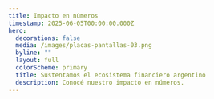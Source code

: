 ```yaml
---
title: Impacto en números
timestamp: 2025-06-05T00:00:00.000Z
hero:
  decorations: false
  media: /images/placas-pantallas-03.png
  byline: ""
  layout: full
  colorScheme: primary
  title: Sustentamos el ecosistema financiero argentino
  description: Conocé nuestro impacto en números.
---
```

